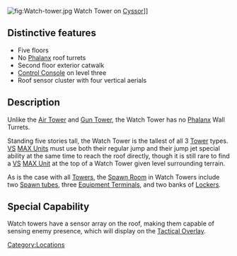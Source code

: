 ![](/Watch-tower.jpg "fig:Watch-tower.jpg") Watch Tower on
[Cyssor](/Cyssor "wikilink")\]\]

## Distinctive features

- Five floors
- No [Phalanx](/Phalanx "wikilink") roof turrets
- Second floor exterior catwalk
- [Control Console](/Control_Console "wikilink") on level three
- Roof sensor cluster with four vertical aerials

## Description

Unlike the [Air Tower](/Air_tower "wikilink") and [Gun
Tower](/Gun_tower "wikilink"), the Watch Tower has no
[Phalanx](/Phalanx "wikilink") Wall Turrets.

Standing five stories tall, the Watch Tower is the tallest of all 3
[Tower](/Tower "wikilink") types. [VS](/VS "wikilink") [MAX
Units](/MAX "wikilink") must use both their regular jump and their jump
jet special ability at the same time to reach the roof directly, though
it is still rare to find a [VS](/VS "wikilink") [MAX
Unit](/MAX "wikilink") at the top of a Watch Tower given level
surrounding terrain.

As is the case with all [Towers](/Tower "wikilink"), the [Spawn
Room](/Spawn_room "wikilink") in Watch Towers include two [Spawn
tubes](/Spawn_tube "wikilink"), three [Equipment
Terminals](/Equipment_Terminal "wikilink"), and two banks of
[Lockers](/Locker "wikilink").

## Special Capability

Watch towers have a sensor array on the roof, making them capable of
sensing enemy presence, which will display on the [Tactical
Overlay](/Tactical_Overlay "wikilink").

[Category:Locations](/Category:Locations "wikilink")
